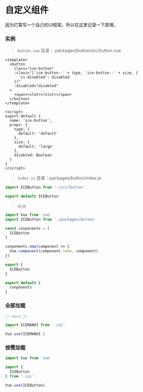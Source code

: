# 自定义组件

因为打算写一个自己的UI框架，所以在这里记录一下原理。

### 实例

> `button.vue` 目录： packages/button/src/button.vue

```vue
<template>
  <button
    class="ice-button"
    :class="['ice-button--' + type, 'ice-button--' + size, {
      'is-disabled': disabled
    }]"
    :disabled="disabled"
  >
    <span><slot></slot></span>
  </button>
</template>

<script>
export default {
  name: 'ice-button',
  props: {
    type: {
      default: 'default'
    },
    size: {
      default: 'large'
    },
    disabled: Boolean
  }
}
</script>
```

> `index.js` 目录：packages/button/index.js

```js
import ICEButton from './src/button'

export default ICEButton

```

> ui.js

```js
import Vue from 'vue'
import ICEButton from './packages/button'

const conponents = [
  ICEButton
]

conponents.map(component => {
  Vue.component(component.name, component)
})

export {
  ICEButton
}

export default {
  conponents
}

```

### 全部加载

```js
// main.js

import ICEMANUI from './ui'

Vue.use(ICEMANUI )
```

### 按需加载

```js
import Vue from 'vue'

import {
  ICEButton
} from './ui'

Vue.use(ICEButton)
```













